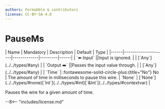 ```yaml
---
authors: Formabble & contributors
license: CC-BY-SA-4.0
---
```



# PauseMs

<div class="sh-parameters" markdown="1">
| Name | Mandatory | Description | Default | Type |
|------|---------------------|-------------|---------|------|
| `⬅️ Input` ||Input is ignored. | | [`Any`](../../types/#any) |
| `Output ➡️` ||Passes the input value through. | | [`Any`](../../types/#any) |
| `Time` | :fontawesome-solid-circle-plus:{title="No"} No  | The amount of time in milliseconds to pause this wire. | `None` | [`None`](../../types/#none)[`Int`](../../types/#int)[`&Int`](../../types/#contextvar) |

</div>

Pauses the wire for a given amount of time.

--8<-- "includes/license.md"

